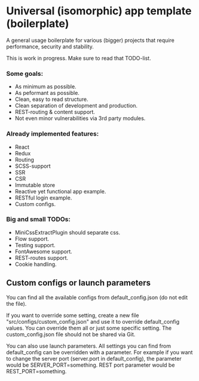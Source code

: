 # Universal (isomorphic) app template (boilerplate)

A general usage boilerplate for various (bigger) projects that require
performance, security and stability.

This is work in progress. Make sure to read that TODO-list.

### Some goals:
- As minimum as possible.
- As peformant as possible.
- Clean, easy to read structure.
- Clean separation of development and production.
- REST-routing & content support.
- Not even minor vulnerabilities via 3rd party modules.

### Already implemented features:
- React
- Redux
- Routing
- SCSS-support
- SSR
- CSR
- Immutable store
- Reactive yet functional app example.
- RESTful login example.
- Custom configs.

### Big and small TODOs:
- MiniCssExtractPlugin should separate css.
- Flow support.
- Testing support.
- FontAwesome support.
- REST-routes support.
- Cookie handling.

## Custom configs or launch parameters
You can find all the available configs from default_config.json (do not edit the file).

If you want to override some setting, create a new file "src/configs/custom_config.json" and
use it to override default_config values. You can override them all or just some specific setting. The
custom_config.json file should not be shared via Git.

You can also use launch parameters. All settings you can find from default_config can be overridden with a parameter. For example if you want to change the server port (server.port in default_config), the parameter would be SERVER_PORT=something. REST port parameter would be REST_PORT=something.
